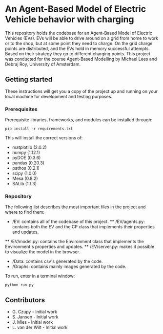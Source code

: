 # An Agent-Based Model of Electric Vehicle behavior with charging
This repository holds the codebase for an Agent-Based Model of Electric Vehicles (EVs). EVs will be able to drive around on a grid from home to work or to the shop, but at some point they need to charge. On the grid charge points are distributed, and the EVs hold in memory successful attempts. Based on their strategy they go to different charging points. This project was conducted for the course Agent-Based Modelling by Michael Lees and Debraj Roy, University of Amsterdam.

## Getting started
These instructions will get you a copy of the project up and running on your local machine for development and testing purposes.

### Prerequisites
Prerequisite libraries, frameworks, and modules can be installed through:

```
pip install -r requirements.txt
```

This will install the correct versions of:

* matplotlib (2.0.2)
* numpy (1.12.1)
* pyDOE (0.3.6)
* pandas (0.20.3)
* pathos (0.2.1)
* scipy (1.0.0)
* Mesa (0.8.2)
* SALib (1.1.3)

### Repository

The following list describes the most important files in the project and where to find them:

* /EV: contains all of the codebase of this project.
** /EV/agents.py: contains both the EV and the CP class that implements their properties and updates.

** /EV/model.py: contains the Environment class that implements the Environment's properties and updates.
** /EV/server.py: makes it possible to visualize the model in the browser.
* /Data: contains csv's generated by the code.
* /Graphs: contains mainly images generated by the code.

To run, enter in  a terminal window:
```
python run.py
```
## Contributors

* G. Czupy - Initial work
* S. Jansen - Initial work
* J. Mies - Initial work
* L. van der Wilt - Initial work



